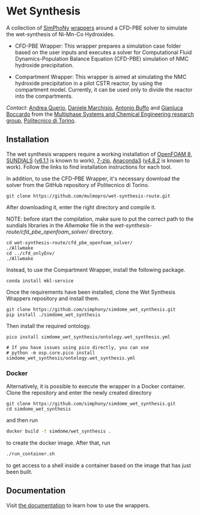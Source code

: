 # Wet Synthesis

<!---introduction-start-c0e9f6f2-->

A collection of [SimPhoNy](https://github.com/simphony/simphony-osp)
[wrappers](https://simphony.readthedocs.io/en/v3.9.0/overview.html#fetch-data-from-a-database-run-a-simulation-and-immediately-store-the-results)
around a CFD-PBE solver to simulate the wet-synthesis of Ni-Mn-Co Hydroxides.

- CFD-PBE Wrapper: This wrapper prepares a simulation case folder based on the
  user inputs and executes a solver for Computational Fluid Dynamics-Population
  Balance Equation (CFD-PBE) simulation of NMC hydroxide precipitation. 

- Compartment Wrapper: This wrapper is aimed at simulating the NMC hydroxide 
  precipitation in a pilot CSTR reactor, by using the compartment model. 
  Currently, it can be used only to divide the reactor into the compartments.

*Contact*: [Andrea Querio](mailto:andrea.querio@polito.it), 
[Daniele Marchisio](mailto:daniele.marchisio@polito.it), 
[Antonio Buffo](mailto:antonio.buffo@polito.it) and 
[Gianluca Boccardo](mailto:gianluca.boccardo@polito.it) from the 
[Multiphase Systems and Chemical Engineering research group](https://www.disat.polito.it/research/research_groups/musychen), 
[Politecnico di Torino](https://www.polito.it/).

<!---introduction-end-c0e9f6f2-->

## Installation

<!---installation-start-880c326a-->

The wet synthesis wrappers require a working installation of 
[OpenFOAM 8](https://openfoam.org/version/8/), 
[SUNDIALS](https://github.com/LLNL/sundials) 
([v6.1.1](https://github.com/LLNL/sundials/releases/tag/v6.1.1) is known to 
work),
[7-zip](https://www.7-zip.org/),
[Anaconda3](https://www.anaconda.com/)
([v4.8.2](https://repo.anaconda.com/archive/) is known to work). Follow the links to find 
installation instructions for each tool.

In addition, to use the CFD-PBE Wrapper, it's necessary download the solver from the GitHub repository of Politecnico di Torino.

```shell
git clone https://github.com/mulmopro/wet-synthesis-route.git
```

After downloading it, enter the right directory and compile it.

NOTE: before start the compilation, make sure to put the correct path to the sundials libraries
in the *Allwmake* file in the *wet-synthesis-route/cfd_pbe_openfoam_solver/* directory.

```shell
cd wet-synthesis-route/cfd_pbe_openfoam_solver/
./Allwmake
cd ../cfd_onlyEnv/
./Allwmake
```

Instead, to use the Compartment Wrapper, install the following package.

```shell
conda install mkl-service
```

Once the requirements have been installed, clone the Wet Synthesis Wrappers 
repository and install them.

```shell
git clone https://github.com/simphony/simdome_wet_synthesis.git
pip install ./simdome_wet_synthesis
```

Then install the required ontology.

```shell
pico install simdome_wet_synthesis/ontology.wet_synthesis.yml

# If you have issues using pico directly, you can use
# python -m osp.core.pico install simdome_wet_synthesis/ontology.wet_synthesis.yml
```

<!---installation-end-880c326a-->

<!---installation-start-f7fde43d-->

### Docker 

Alternatively, it is possible to execute the wrapper in a Docker container.
Clone the repository and enter the newly created directory

```shell
git clone https://github.com/simphony/simdome_wet_synthesis.git
cd simdome_wet_synthesis
```

and then run

```sh
docker build -t simdome/wet_synthesis .
```

to create the docker image. After that, run

```sh
./run_container.sh
```

to get access to a shell inside a container based on the image that has just
been built.

<!---installation-end-f7fde43d-->

## Documentation

Visit [the documentation](https://simdomewetsynthesis.readthedocs.io)
to learn how to use the wrappers.